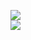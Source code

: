 [![](https://img.shields.io/badge/Made%20With-Github%20Spray-lightgrey.svg?style=for-the-badge&logo=github)](https://github.com/Annihil/github-spray#12257)  
[![](https://i.imgur.com/2DrTn0Z.gif)](https://github.com/Annihil/github-spray)